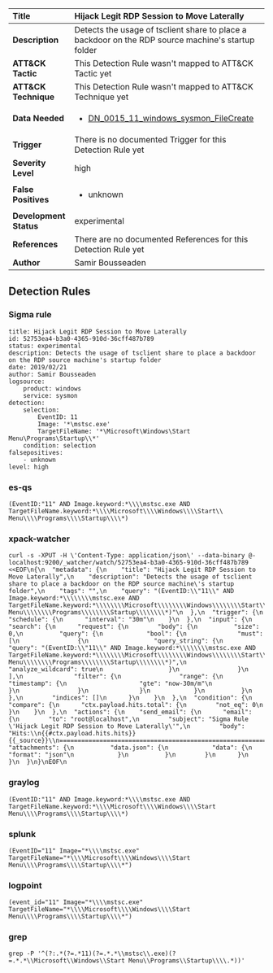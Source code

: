 | Title                    | Hijack Legit RDP Session to Move Laterally       |
|:-------------------------|:------------------|
| **Description**          | Detects the usage of tsclient share to place a backdoor on the RDP source machine's startup folder |
| **ATT&amp;CK Tactic**    |   This Detection Rule wasn't mapped to ATT&amp;CK Tactic yet  |
| **ATT&amp;CK Technique** |  This Detection Rule wasn't mapped to ATT&amp;CK Technique yet  |
| **Data Needed**          | <ul><li>[DN_0015_11_windows_sysmon_FileCreate](../Data_Needed/DN_0015_11_windows_sysmon_FileCreate.md)</li></ul>  |
| **Trigger**              |  There is no documented Trigger for this Detection Rule yet  |
| **Severity Level**       | high |
| **False Positives**      | <ul><li>unknown</li></ul>  |
| **Development Status**   | experimental |
| **References**           |  There are no documented References for this Detection Rule yet  |
| **Author**               | Samir Bousseaden |


## Detection Rules

### Sigma rule

```
title: Hijack Legit RDP Session to Move Laterally
id: 52753ea4-b3a0-4365-910d-36cff487b789
status: experimental
description: Detects the usage of tsclient share to place a backdoor on the RDP source machine's startup folder
date: 2019/02/21
author: Samir Bousseaden
logsource:
    product: windows
    service: sysmon
detection:
    selection:
        EventID: 11
        Image: '*\mstsc.exe'
        TargetFileName: '*\Microsoft\Windows\Start Menu\Programs\Startup\\*'
    condition: selection
falsepositives:
    - unknown
level: high

```





### es-qs
    
```
(EventID:"11" AND Image.keyword:*\\\\mstsc.exe AND TargetFileName.keyword:*\\\\Microsoft\\\\Windows\\\\Start\\ Menu\\\\Programs\\\\Startup\\\\*)
```


### xpack-watcher
    
```
curl -s -XPUT -H \'Content-Type: application/json\' --data-binary @- localhost:9200/_watcher/watch/52753ea4-b3a0-4365-910d-36cff487b789 <<EOF\n{\n  "metadata": {\n    "title": "Hijack Legit RDP Session to Move Laterally",\n    "description": "Detects the usage of tsclient share to place a backdoor on the RDP source machine\'s startup folder",\n    "tags": "",\n    "query": "(EventID:\\"11\\" AND Image.keyword:*\\\\\\\\mstsc.exe AND TargetFileName.keyword:*\\\\\\\\Microsoft\\\\\\\\Windows\\\\\\\\Start\\\\ Menu\\\\\\\\Programs\\\\\\\\Startup\\\\\\\\*)"\n  },\n  "trigger": {\n    "schedule": {\n      "interval": "30m"\n    }\n  },\n  "input": {\n    "search": {\n      "request": {\n        "body": {\n          "size": 0,\n          "query": {\n            "bool": {\n              "must": [\n                {\n                  "query_string": {\n                    "query": "(EventID:\\"11\\" AND Image.keyword:*\\\\\\\\mstsc.exe AND TargetFileName.keyword:*\\\\\\\\Microsoft\\\\\\\\Windows\\\\\\\\Start\\\\ Menu\\\\\\\\Programs\\\\\\\\Startup\\\\\\\\*)",\n                    "analyze_wildcard": true\n                  }\n                }\n              ],\n              "filter": {\n                "range": {\n                  "timestamp": {\n                    "gte": "now-30m/m"\n                  }\n                }\n              }\n            }\n          }\n        },\n        "indices": []\n      }\n    }\n  },\n  "condition": {\n    "compare": {\n      "ctx.payload.hits.total": {\n        "not_eq": 0\n      }\n    }\n  },\n  "actions": {\n    "send_email": {\n      "email": {\n        "to": "root@localhost",\n        "subject": "Sigma Rule \'Hijack Legit RDP Session to Move Laterally\'",\n        "body": "Hits:\\n{{#ctx.payload.hits.hits}}{{_source}}\\n================================================================================\\n{{/ctx.payload.hits.hits}}",\n        "attachments": {\n          "data.json": {\n            "data": {\n              "format": "json"\n            }\n          }\n        }\n      }\n    }\n  }\n}\nEOF\n
```


### graylog
    
```
(EventID:"11" AND Image.keyword:*\\\\mstsc.exe AND TargetFileName.keyword:*\\\\Microsoft\\\\Windows\\\\Start Menu\\\\Programs\\\\Startup\\\\*)
```


### splunk
    
```
(EventID="11" Image="*\\\\mstsc.exe" TargetFileName="*\\\\Microsoft\\\\Windows\\\\Start Menu\\\\Programs\\\\Startup\\\\*")
```


### logpoint
    
```
(event_id="11" Image="*\\\\mstsc.exe" TargetFileName="*\\\\Microsoft\\\\Windows\\\\Start Menu\\\\Programs\\\\Startup\\\\*")
```


### grep
    
```
grep -P '^(?:.*(?=.*11)(?=.*.*\\mstsc\\.exe)(?=.*.*\\Microsoft\\Windows\\Start Menu\\Programs\\Startup\\\\.*))'
```



